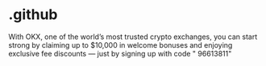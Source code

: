 # .github
With OKX, one of the world’s most trusted crypto exchanges, you can start strong by claiming up to $10,000 in welcome bonuses and enjoying exclusive fee discounts — just by signing up with code " 96613811"
